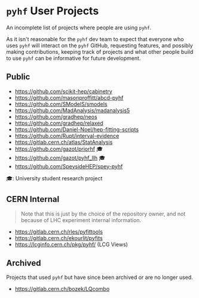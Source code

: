 # `pyhf` User Projects

An incomplete list of projects where people are using `pyhf`.

As it isn't reasonable for the `pyhf` dev team to expect that everyone who uses `pyhf` will interact on the `pyhf` GitHub, requesting features, and possibly making contributions, keeping track of projects and what other people build to use `pyhf` can be informative for future development.

## Public

* https://github.com/scikit-hep/cabinetry
* https://github.com/masonproffitt/abcd-pyhf
* https://github.com/SModelS/smodels
* https://github.com/MadAnalysis/madanalysis5
* https://github.com/gradhep/neos
* https://github.com/gradhep/relaxed
* https://github.com/Daniel-Noel/hep-fitting-scripts
* https://github.com/Rupt/interval-evidence
* https://gitlab.cern.ch/atlas/StatAnalysis
* https://github.com/gazot/priorhf 🎓
* https://github.com/gazot/pyhf_llh 🎓
* https://github.com/SpeysideHEP/spey-pyhf

‍🎓: University student research project

## CERN Internal

> Note that this is just by the choice of the repository owner, and not because of LHC experiment internal information.

* https://gitlab.cern.ch/rles/pyfittools
* https://gitlab.cern.ch/ekourlit/pyfits
* https://lcginfo.cern.ch/pkg/pyhf/ (LCG Views)

## Archived

Projects that used `pyhf` but have since been archived or are no longer used.

* https://gitlab.cern.ch/bozek/LQcombo
